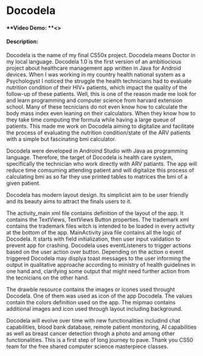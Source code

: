 # **Docodela**
#### **Video Demo: **<>
#### **Description:**

Docodela is the name of my final CS50x project. Docodela means Doctor in my local language.
Docodela 1.0 is the first version of an ambitiocious project about healthcare management app
written in Java for Android devices. When I was working in my country health national system
as a Psychologyst I noticed the struggle the health technicians had to evaluate nutrition
condition of their HIV+ patients, which impact the quality of the follow-up of these patients.
Well, this is one of the reason made me look for and learn programming and computer science
from harvard extension school.
Many of these tecnicians do not even know how to calculate the body mass index even leaning on
their calculators. When they know how to they take time computing the formula while having a large
queue of patients. This made me work on Docodela aiming to digitalize and facilitate the process of
evaluating the nutrition condition/state of the ARV patients with a simple but fascinating bmi calculator.

Docodela were developed in Androind Studio with Java as programming language. Therefore, the target of
Docodela is health care system, specifically the technician who work directly with ARV patiants. The
app will reduce time comsuming attending patient and will digitalize this process of calculating bmi
as so far they use printed tables to matrices the bmi of a given patient.

Docodela has modern layout design. Its simplicist aim to be user friendly and its beauty aims to 
attract the finals users to it.

The activity_main xml file contains definition of the layout of the app. It contains the TextViews, TextViews
Button properties.
The trademark xml contains the trademark files witch is intended to be loaded in every activity at the bottom
of the app.
MainActivity java file contains all the logic of Docodela. It starts with field initialization, then user input
validation to prevent app for crashing. Docodela uses eventListeners to trigger actions based on the user
action over button. Depending on the action o event triggered Docodela may displya toast messages to the user
informing the output in qualitative approache according to ministry of health guidelines in one hand and,
clarifying some output that might need further action from the tecnicians on the other hand.

The drawble resource contains the images or icones used throught Docodela. One of them was used as icon of 
the app Docodela.
The values contain the colors definition used on the app. The mipmao contains additional images and icon
used through layout including background.

Docodela will evolve over time with new functionalities includind chat capabilities, blood bank database,
remote patient monitoring, AI capabilities as well as breast cancer detection throgh a photo and among other
functionalities. This is a first step of long journey to pave. Thank you CS50 team for the free shared computer
science masterpiece classes.
